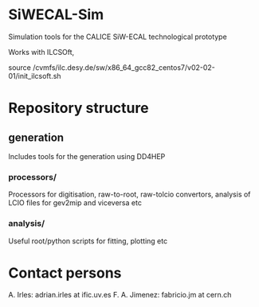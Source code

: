 
# SiWECAL-Sim
Simulation tools for the CALICE SiW-ECAL technological prototype

Works with ILCSOft,

source /cvmfs/ilc.desy.de/sw/x86_64_gcc82_centos7/v02-02-01/init_ilcsoft.sh

# Repository structure
 
## generation
Includes tools for the generation using DD4HEP

### processors/

Processors for digitisation, raw-to-root, raw-tolcio convertors, analysis of LCIO files for gev2mip and viceversa
etc

### analysis/

Useful root/python scripts for fitting, plotting etc





# Contact persons
A. Irles: adrian.irles at ific.uv.es
F. A. Jimenez: fabricio.jm at cern.ch
